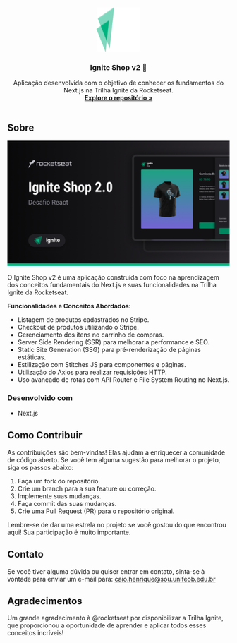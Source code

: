 <a name="readme-top"></a>

<br />
<div align="center">
  <a href="https://github.com/caiobarbosadev/ignite-shop-v2">
    <img src="https://raw.githubusercontent.com/caiobarbosadev/ignite-shop-v2/master/Logo.png" alt="Logo" width="100" height="100">
  </a>

<h3 align="center">Ignite Shop v2 🚀</h3>

  <p align="center">
    Aplicação desenvolvida com o objetivo de conhecer os fundamentos do Next.js na Trilha Ignite da Rocketseat.
    <br />
    <a href="https://github.com/caiobarbosadev/ignite-shop-v2"><strong>Explore o repositório »</strong></a>
    <br />
    <br />
  </p>
</div>

## Sobre

![Ignite Shop v2](https://github.com/caiobarbosadev/ignite-shop-v2/blob/master/Capa.png)

O Ignite Shop v2 é uma aplicação construída com foco na aprendizagem dos conceitos fundamentais do Next.js e suas funcionalidades na Trilha Ignite da Rocketseat.

**Funcionalidades e Conceitos Abordados:**
- Listagem de produtos cadastrados no Stripe.
- Checkout de produtos utilizando o Stripe.
- Gerenciamento dos itens no carrinho de compras.
- Server Side Rendering (SSR) para melhorar a performance e SEO.
- Static Site Generation (SSG) para pré-renderização de páginas estáticas.
- Estilização com Stitches JS para componentes e páginas.
- Utilização do Axios para realizar requisições HTTP.
- Uso avançado de rotas com API Router e File System Routing no Next.js.

### Desenvolvido com

* Next.js

## Como Contribuir

As contribuições são bem-vindas! Elas ajudam a enriquecer a comunidade de código aberto. Se você tem alguma sugestão para melhorar o projeto, siga os passos abaixo:

1. Faça um fork do repositório.
2. Crie um branch para a sua feature ou correção.
3. Implemente suas mudanças.
4. Faça commit das suas mudanças.
5. Crie uma Pull Request (PR) para o repositório original.

Lembre-se de dar uma estrela no projeto se você gostou do que encontrou aqui! Sua participação é muito importante.

## Contato

Se você tiver alguma dúvida ou quiser entrar em contato, sinta-se à vontade para enviar um e-mail para: caio.henrique@sou.unifeob.edu.br

## Agradecimentos

Um grande agradecimento à @rocketseat por disponibilizar a Trilha Ignite, que proporcionou a oportunidade de aprender e aplicar todos esses conceitos incríveis!
